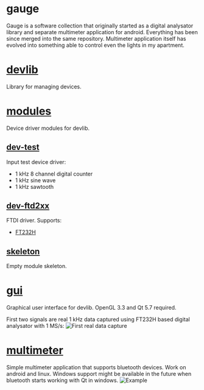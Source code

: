 # gauge
Gauge is a software collection that originally started as a digital analysator library
and separate multimeter application for android. Everything has been since merged into
the same repository. Multimeter application itself has evolved into something able
to control even the lights in my apartment.

# [devlib](devlib)
Library for managing devices.

# [modules](modules)
Device driver modules for devlib.

## [dev-test](modules/dev-test)
Input test device driver:
* 1 kHz 8 channel digital counter
* 1 kHz sine wave
* 1 kHz sawtooth 

## [dev-ftd2xx](modules/dev-ftd2xx)
FTDI driver.
Supports:
* [FT232H](http://www.ftdichip.com/Products/ICs/FT232H.htm)

## [skeleton](modules/skeleton)
Empty module skeleton.

# [gui](gui)
Graphical user interface for devlib. OpenGL 3.3 and Qt 5.7 required.

First two signals are real 1 kHz data captured using FT232H based digital analysator with 1 MS/s:
![First real data capture](http://up.zeraw.biz/dl/GW05s8/first-real-data.png)

# [multimeter](multimeter)
Simple multimeter application that supports bluetooth devices. Work on android and linux.
Windows support might be available in the future when bluetooth starts working with Qt in windows.
![Example](http://up.zeraw.biz/dl/naCA6A/screenshot4.png)

